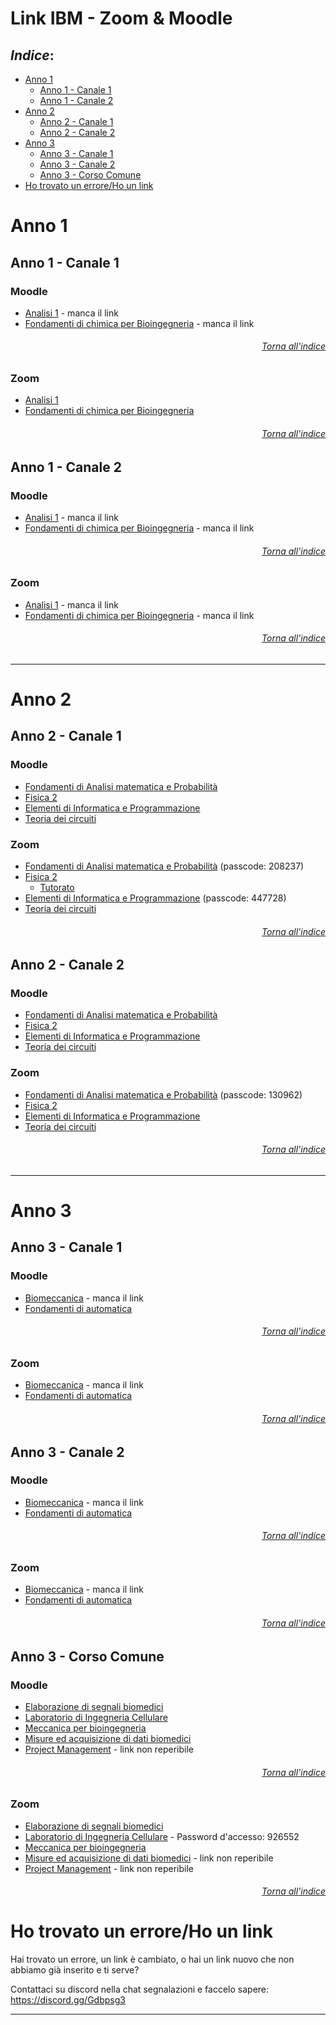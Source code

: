 # Link IBM - Zoom & Moodle<!-- omit in toc -->

## *Indice*:<!-- omit in toc -->
- [Anno 1](#anno-1)
  - [Anno 1 - Canale 1](#anno-1---canale-1)
  - [Anno 1 - Canale 2](#anno-1---canale-2)
- [Anno 2](#anno-2)
  - [Anno 2 - Canale 1](#anno-2---canale-1)
  - [Anno 2 - Canale 2](#anno-2---canale-2)
- [Anno 3](#anno-3)
  - [Anno 3 - Canale 1](#anno-3---canale-1)
  - [Anno 3 - Canale 2](#anno-3---canale-2)
  - [Anno 3 - Corso Comune](#anno-3---corso-comune)
- [Ho trovato un errore/Ho un link](#ho-trovato-un-erroreho-un-link)

# Anno 1
## Anno 1 - Canale 1
### Moodle<!-- omit in toc -->
- [Analisi 1]() - manca il link
- [Fondamenti di chimica per Bioingegneria]() - manca il link

###### *<p align="right">[Torna all'indice](#indice)</p>*<!-- omit in toc -->
### Zoom<!-- omit in toc -->
- [Analisi 1](https://unipd.zoom.us/j/94035954698)
- [Fondamenti di chimica per Bioingegneria](https://unipd.zoom.us/j/97025048192)

###### *<p align="right">[Torna all'indice](#indice)</p>*<!-- omit in toc -->

## Anno 1 - Canale 2
### Moodle<!-- omit in toc -->
- [Analisi 1]() - manca il link
- [Fondamenti di chimica per Bioingegneria]() - manca il link

###### *<p align="right">[Torna all'indice](#indice)</p>*<!-- omit in toc -->
### Zoom<!-- omit in toc -->
- [Analisi 1]() - manca il link
- [Fondamenti di chimica per Bioingegneria]() - manca il link

###### *<p align="right">[Torna all'indice](#indice)</p>*<!-- omit in toc -->

---

# Anno 2
## Anno 2 - Canale 1
### Moodle<!-- omit in toc -->

- [Fondamenti di Analisi matematica e Probabilità](https://elearning.dei.unipd.it/course/view.php?id=6353)
- [Fisica 2](https://elearning.dei.unipd.it/course/view.php?id=6332)
- [Elementi di Informatica e Programmazione](https://elearning.dei.unipd.it/course/view.php?id=6276)
- [Teoria dei circuiti](https://elearning.dei.unipd.it/course/view.php?id=6850)

### Zoom<!-- omit in toc -->

- [Fondamenti di Analisi matematica e Probabilità](https://unipd.zoom.us/j/98873313275?pwd=alVOTkY5K09DajdQdWdDUldyOTdSZz09) (passcode: 208237)
- [Fisica 2](https://unipd.zoom.us/j/2535138427)
  - [Tutorato](https://unipd.zoom.us/j/2535138427)
- [Elementi di Informatica e Programmazione](https://unipd.zoom.us/j/96254777981?pwd=R3ZBS282bXBYUGpKaW1rdUFsLzJuZz09) (passcode: 447728)
- [Teoria dei circuiti](https://unipd.zoom.us/j/83585744362?pwd=eU1aLzB6OGlaZnZZamNMTEdnTlV4dz09)

###### *<p align="right">[Torna all'indice](#indice)</p>*<!-- omit in toc -->
## Anno 2 - Canale 2
### Moodle<!-- omit in toc -->

- [Fondamenti di Analisi matematica e Probabilità](https://elearning.dei.unipd.it/enrol/index.php?id=6073)
- [Fisica 2](https://elearning.dei.unipd.it/course/view.php?id=6339)
- [Elementi di Informatica e Programmazione](https://elearning.dei.unipd.it/course/view.php?id=6283)
- [Teoria dei circuiti](https://elearning.dei.unipd.it/course/view.php?id=6857)

### Zoom<!-- omit in toc -->

- [Fondamenti di Analisi matematica e Probabilità](https://unipd.zoom.us/j/95875931727?pwd=ZTU4bjBrVTBFWnUrRlE3VjZ2am1zdz09) (passcode: 130962)
- [Fisica 2](https://elearning.dei.unipd.it/mod/zoom/view.php?id=294852)
- [Elementi di Informatica e Programmazione](https://unipd.zoom.us/j/94112575934)
- [Teoria dei circuiti](https://elearning.dei.unipd.it/mod/zoom/view.php?id=292825)
###### *<p align="right">[Torna all'indice](#indice)</p>*<!-- omit in toc -->
---

# Anno 3
## Anno 3 - Canale 1
### Moodle<!-- omit in toc -->
- [Biomeccanica]() - manca il link
- [Fondamenti di automatica](https://elearning.dei.unipd.it/course/view.php?id=6374)

###### *<p align="right">[Torna all'indice](#indice)</p>*<!-- omit in toc -->
### Zoom<!-- omit in toc -->
- [Biomeccanica]() - manca il link
- [Fondamenti di automatica](https://unipd.zoom.us/j/93769199549)

###### *<p align="right">[Torna all'indice](#indice)</p>*<!-- omit in toc -->

## Anno 3 - Canale 2
### Moodle<!-- omit in toc -->
- [Biomeccanica]() - manca il link
- [Fondamenti di automatica](https://elearning.dei.unipd.it/course/view.php?id=6381)

###### *<p align="right">[Torna all'indice](#indice)</p>*<!-- omit in toc -->
### Zoom<!-- omit in toc -->
- [Biomeccanica]() - manca il link
- [Fondamenti di automatica](https://unipd.zoom.us/j/96457483225)

###### *<p align="right">[Torna all'indice](#indice)</p>*<!-- omit in toc -->


## Anno 3 - Corso Comune
### Moodle<!-- omit in toc -->
- [Elaborazione di segnali biomedici](https://elearning.dei.unipd.it/course/view.php?id=6234)
- [Laboratorio di Ingegneria Cellulare](https://elearning.dei.unipd.it/course/view.php?id=6514)
- [Meccanica per bioingegneria](https://elearning.dei.unipd.it/course/view.php?id=6584I)
- [Misure ed acquisizione di dati biomedici](https://elearning.dei.unipd.it/course/view.php?id=6612)
- [Project Management](INSERISCI_LINK_QUI) - link non reperibile

###### *<p align="right">[Torna all'indice](#indice)</p>*<!-- omit in toc -->
### Zoom<!-- omit in toc -->
- [Elaborazione di segnali biomedici](https://unipd.zoom.us/j/93413455777)
- [Laboratorio di Ingegneria Cellulare](https://unipd.zoom.us/j/81840605236?pwd=eTNyTFE4dVNuNWJiRXlFNHJoRTAydz09) - Password d'accesso: 926552
- [Meccanica per bioingegneria](https://unipd.zoom.us/j/92665003687)
- [Misure ed acquisizione di dati biomedici](INSERISCI_LINK_QUI) - link non reperibile
- [Project Management](INSERISCI_LINK_QUI) - link non reperibile

###### *<p align="right">[Torna all'indice](#indice)</p>*<!-- omit in toc -->


# Ho trovato un errore/Ho un link

Hai trovato un errore, un link è cambiato, o hai un link nuovo che non abbiamo già inserito e ti serve?

Contattaci su discord nella chat segnalazioni e faccelo sapere: https://discord.gg/Gdbpsg3

---